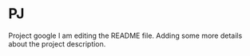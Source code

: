 # PJ
Project google
I am editing the README file. Adding some more details about the project description.
